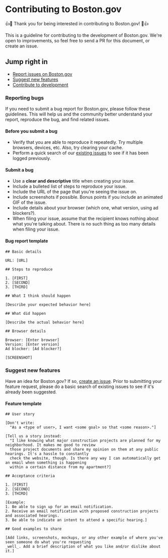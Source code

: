 # Contributing to Boston.gov

:+1::tada: Thank you for being interested in contributing to Boston.gov! :tada::+1:

This is a guideline for contributing to the development of Boston.gov. We're open to improvements, so feel free to send a PR for this document, or create an issue.

## Jump right in

 * [Report issues on Boston.gov](#reporting-bugs)
 * [Suggest new features](#suggest-new-features)
 * [Contribute to development](#contribute-to-development)

### Reporting bugs

If you need to submit a bug report for Boston.gov, please follow these guidelines. This will help us and the community better understand your report, reproduce the bug, and find related issues.

#### Before you submit a bug

 * Verify that you are able to reproduce it repeatedly. Try multiple browsers, devices, etc. Also, try clearing your cache.
 * Perform a quick search of our [existing issues](https://github.com/CityOfBoston/boston.gov/issues) to see if it has been logged previously.

#### Submit a bug

 * Use a **clear and descriptive** title when creating your issue.
 * Include a bulleted list of steps to reproduce your issue.
 * Include the URL of the page that you're seeing the issue on.
 * Include screenshots if possible. Bonus points if you include an animated GIF of the issue.
 * Include details about your browser (which one, what version, using ad blockers?).
 * When filing your issue, assume that the recipient knows nothing about what you're talking about. There is no such thing as too many details when filing your issue.

#### Bug report template

```
## Basic details

URL: [URL]

## Steps to reproduce

1. [FIRST]
2. [SECOND]
3. [THIRD]

## What I think should happen

[Describe your expected behavior here]

## What did happen

[Describe the actual behavior here]

## Browser details

Browser: [Enter browser]
Version: [Enter version]
Ad blocker: [Ad blocker?]

[SCREENSHOT]
```

### Suggest new features

Have an idea for Boston.gov? If so, [create an issue](https://github.com/CityOfBoston/boston.gov/issues). Prior to submitting your feature request, please do a basic search of existing issues to see if it's already been suggested.

#### Feature template

```
## User story

[Don't write:
  "As a <type of user>, I want <some goal> so that <some reason>."]

[Tell us a story instead:
  "I like knowing what major construction projects are planned for my neighborhood. It makes me good to review
  those project documents and share my opinion on them at any public hearings. It's a hassle to constantly 
  check the website, though. Is there any way I can automatically get an email when something is happening
  within a certain distance from my apartment?]

## Acceptance criteria

1. [FIRST]
2. [SECOND]
3. [THIRD]

[Example:
1. Be able to sign up for an email notification.
2. Receive an email notification with proposed construction projects and associated hearings.
3. Be able to indicate an intent to attend a specific hearing.]

## Good examples to share

[Add links, screenshots, mockups, or any other example of where you've seen someone do what you're requesting
_well_. Add a brief description of what you like and/or dislike about it.]

```

